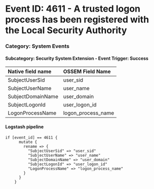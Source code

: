 # Event ID: 4611 -  A trusted logon process has been registered with the Local Security Authority
### Category: System Events
#### Subcategory: Security System Extension - Event Trigger: Success

|Native field name            |OSSEM Field Name                   |
|:----------------------------|:----------------------------------|
| SubjectUserSid              | user_sid                          |
| SubjectUserName             | user_name                         |
| SubjectDomainName           | user_domain                       |
| SubjectLogonId              | user_logon_id                     |
| LogonProcessName            | logon_process_name                |

#### Logstash pipeline

```
if [event_id] == 4611 {
      mutate {
        rename => {
          "SubjectUserSid" => "user_sid"
          "SubjectUserName" => "user_name"
          "SubjectDomainName" => "user_domain"
          "SubjectLogonId" => "user_logon_id"
          "LogonProcessName" => "logon_process_name"
        }
      }
    }
```